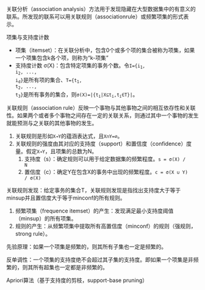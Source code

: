 关联分析（association analysis）方法用于发现隐藏在大型数据集中的有意义的联系。所发现的联系可以用关联规则（associationrule）或频繁项集的形式表示。

项集与支持度计数

- 项集（itemset）：在关联分析中，包含0个或多个项的集合被称为项集，如果一个项集包含k各个项，则称为“k-项集”
- 支持度计数 &sigma;(X)：包含特定项集的事务个数。令<code>I={i<sub>1</sub>, i<sub>2</sub>, ..., i<sub>d</sub>}</code>是所有项的集合、<code>T={t<sub>1</sub>, t<sub>2</sub>, ..., t<sub>3</sub>}</code>是所有事务的集合，则<code>&sigma;(X)=|{t<sub>i</sub>|X&sube;t<sub>i</sub>,t<sub>i</sub>&in;T}|</code>。

关联规则（association rule）反映一个事物与其他事物之间的相互依存性和关联性。如果两个或者多个事物之间存在一定的关联关系，则通过其中一个事物的发生就能预测与之关联的其他事物的发生。

1. 关联规则是形如<code>X&rarr;Y</code>的蕴涵表达式，且<code>X&cap;Y=&empty;</code>。
2. 关联规则的强度由其对应的支持度（support）和置信度（confidence）度量。假定<code>X&rarr;Y</code>，且项集的总数为N。
   1. 支持度（s）：确定规则可以用于给定数据集的频繁程度。<code>s = &sigma;(X) / N</code>
   2. 置信度（c）：确定Y在包含X的事务中出现的频繁程度。<code>c = &sigma;(X &cup; Y) / &sigma;(X)</code>

关联规则发现：给定事务的集合T，关联规则发现是指找出支持度大于等于minsup并且置信度大于等于minconf的所有规则。

1. 频繁项集（frequence itemset）的产生：发现满足最小支持度阈值（minsup）的所有项集。
2. 规则的产生：从频繁项集中提取所有高置信度（minconf）的规则（强规则，strong rule）。

先验原理：如果一个项集是频繁的，则其所有子集也一定是频繁的。

反单调性：一个项集的支持度绝不会超过其子集的支持度。即如果一个项集是非频繁的，则其所有超集也一定都是非频繁的。

Apriori算法（基于支持度的剪枝，support-base pruning）